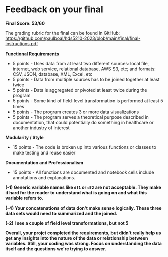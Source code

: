 # Feedback on your final

**Final Score: 53/60**

The grading rubric for the final can be found in GitHub: https://github.com/paulboal/hds5210-2023/blob/main/final/final-instructions.pdf

**Functional Requirements**
* 5 points - Uses data from at least two different sources: local file, internet, web service, relational database, AWS S3, etc; and formats: CSV, JSON, database, XML, Excel, etc
* 5 points - Data from multiple sources has to be joined together at least twice
* 5 points - Data is aggregated or pivoted at least twice during the program
* 5 points - Some kind of field-level transformation is performed at least 5 times
* 5 points - The program creates 3 or more data visualizations 
* 5 points - The program serves a theoretical purpose described in documentation, that could potentially do something in healthcare or another industry of interest

**Modularity / Style**
* 15 points - The code is broken up into various functions or classes to make testing and reuse easier

**Documentation and Professionalism**
* 15 points - All functions are documented and notebook cells include annotations and explanations.


**(-1) Generic variable names like `df1` or `df2` are not acceptable.  They make it hard for the reader to understand what is going on and what this variable refers to.**

**(-4) Your concatenations of data don't make sense logically.  These three data sets would need to summarized and the joined.**

**(-2) I see a couple of field level transformations, but not 5**

**Overall, your projct completed the requirements, but didn't really help us get any insights into the nature of the data or relationship between variables.  Still, your coding was strong.  Focus on understanding the data itself and the questions we're trying to answer.**